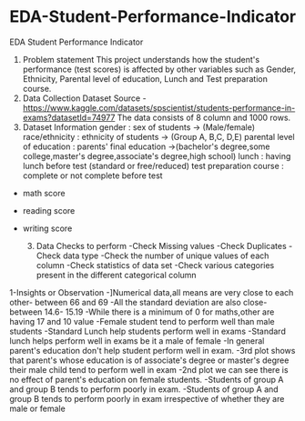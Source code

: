 # EDA-Student-Performance-Indicator
EDA Student Performance Indicator

1) Problem statement
This project understands how the student's performance (test scores) is affected by other variables such as Gender, Ethnicity, Parental level of education, Lunch and Test preparation course.
2) Data Collection
Dataset Source - https://www.kaggle.com/datasets/spscientist/students-performance-in-exams?datasetId=74977
The data consists of 8 column and 1000 rows.
3) Dataset Information
gender : sex of students -> (Male/female)
race/ethnicity : ethnicity of students -> (Group A, B,C, D,E)
parental level of education : parents' final education ->(bachelor's degree,some college,master's degree,associate's degree,high school)
lunch : having lunch before test (standard or free/reduced)
test preparation course : complete or not complete before test
- math score
- reading score
- writing score

  3. Data Checks to perform
-Check Missing values
-Check Duplicates
-Check data type
-Check the number of unique values of each column
-Check statistics of data set
-Check various categories present in the different categorical column

1-Insights or Observation
-]Numerical data,all means are very close to each other- between 66 and 69
-All the standard deviation are also close- between 14.6- 15.19
-While there is a minimum of 0 for maths,other are having 17 and 10 value
-Female student tend to perform well than male students
-Standard Lunch help students perform well in exams
-Standard lunch helps perform well in exams be it a male of female
-In general parent's education don't help student perform well in exam.
-3rd plot shows that parent's whose education is of associate's degree or master's degree their male child tend to perform well in exam
-2nd plot we can see there is no effect of parent's education on female students.
-Students of group A and group B tends to perform poorly in exam.
-Students of group A and group B tends to perform poorly in exam irrespective of whether they are male or female
